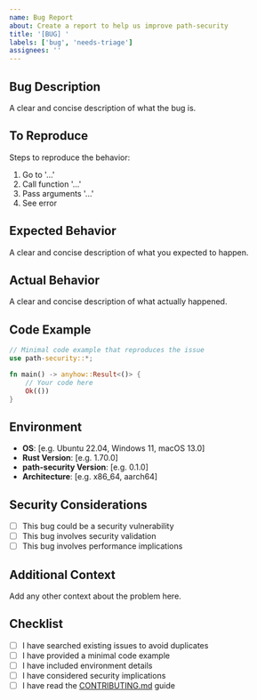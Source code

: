 ```yaml
---
name: Bug Report
about: Create a report to help us improve path-security
title: '[BUG] '
labels: ['bug', 'needs-triage']
assignees: ''
---
```


## Bug Description
A clear and concise description of what the bug is.

## To Reproduce
Steps to reproduce the behavior:
1. Go to '...'
2. Call function '...'
3. Pass arguments '...'
4. See error

## Expected Behavior
A clear and concise description of what you expected to happen.

## Actual Behavior
A clear and concise description of what actually happened.

## Code Example
```rust
// Minimal code example that reproduces the issue
use path-security::*;

fn main() -> anyhow::Result<()> {
    // Your code here
    Ok(())
}
```

## Environment
- **OS**: [e.g. Ubuntu 22.04, Windows 11, macOS 13.0]
- **Rust Version**: [e.g. 1.70.0]
- **path-security Version**: [e.g. 0.1.0]
- **Architecture**: [e.g. x86_64, aarch64]

## Security Considerations
- [ ] This bug could be a security vulnerability
- [ ] This bug involves security validation
- [ ] This bug involves performance implications

## Additional Context
Add any other context about the problem here.

## Checklist
- [ ] I have searched existing issues to avoid duplicates
- [ ] I have provided a minimal code example
- [ ] I have included environment details
- [ ] I have considered security implications
- [ ] I have read the [CONTRIBUTING.md](CONTRIBUTING.md) guide
